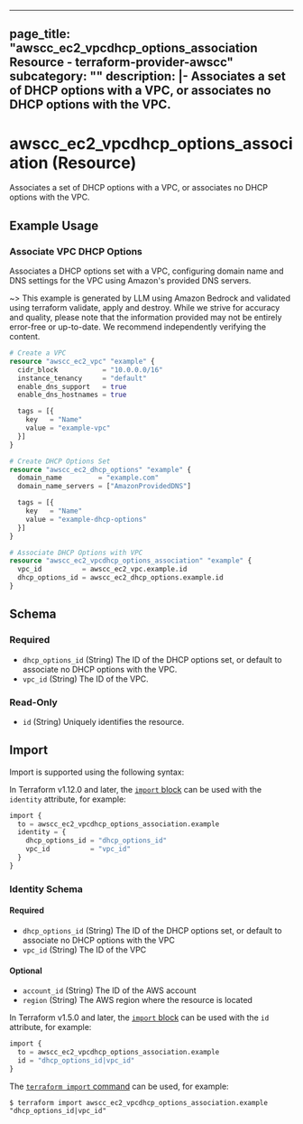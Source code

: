 
---
page_title: "awscc_ec2_vpcdhcp_options_association Resource - terraform-provider-awscc"
subcategory: ""
description: |-
  Associates a set of DHCP options with a VPC, or associates no DHCP options with the VPC.
---

# awscc_ec2_vpcdhcp_options_association (Resource)

Associates a set of DHCP options with a VPC, or associates no DHCP options with the VPC.

## Example Usage

### Associate VPC DHCP Options

Associates a DHCP options set with a VPC, configuring domain name and DNS settings for the VPC using Amazon's provided DNS servers.

~> This example is generated by LLM using Amazon Bedrock and validated using terraform validate, apply and destroy. While we strive for accuracy and quality, please note that the information provided may not be entirely error-free or up-to-date. We recommend independently verifying the content.

```terraform
# Create a VPC
resource "awscc_ec2_vpc" "example" {
  cidr_block           = "10.0.0.0/16"
  instance_tenancy     = "default"
  enable_dns_support   = true
  enable_dns_hostnames = true

  tags = [{
    key   = "Name"
    value = "example-vpc"
  }]
}

# Create DHCP Options Set
resource "awscc_ec2_dhcp_options" "example" {
  domain_name         = "example.com"
  domain_name_servers = ["AmazonProvidedDNS"]

  tags = [{
    key   = "Name"
    value = "example-dhcp-options"
  }]
}

# Associate DHCP Options with VPC
resource "awscc_ec2_vpcdhcp_options_association" "example" {
  vpc_id          = awscc_ec2_vpc.example.id
  dhcp_options_id = awscc_ec2_dhcp_options.example.id
}
```

<!-- schema generated by tfplugindocs -->
## Schema

### Required

- `dhcp_options_id` (String) The ID of the DHCP options set, or default to associate no DHCP options with the VPC.
- `vpc_id` (String) The ID of the VPC.

### Read-Only

- `id` (String) Uniquely identifies the resource.

## Import

Import is supported using the following syntax:

In Terraform v1.12.0 and later, the [`import` block](https://developer.hashicorp.com/terraform/language/import) can be used with the `identity` attribute, for example:

```terraform
import {
  to = awscc_ec2_vpcdhcp_options_association.example
  identity = {
    dhcp_options_id = "dhcp_options_id"
    vpc_id          = "vpc_id"
  }
}
```

<!-- schema generated by tfplugindocs -->
### Identity Schema

#### Required

- `dhcp_options_id` (String) The ID of the DHCP options set, or default to associate no DHCP options with the VPC
- `vpc_id` (String) The ID of the VPC

#### Optional

- `account_id` (String) The ID of the AWS account
- `region` (String) The AWS region where the resource is located

In Terraform v1.5.0 and later, the [`import` block](https://developer.hashicorp.com/terraform/language/import) can be used with the `id` attribute, for example:

```terraform
import {
  to = awscc_ec2_vpcdhcp_options_association.example
  id = "dhcp_options_id|vpc_id"
}
```

The [`terraform import` command](https://developer.hashicorp.com/terraform/cli/commands/import) can be used, for example:

```shell
$ terraform import awscc_ec2_vpcdhcp_options_association.example "dhcp_options_id|vpc_id"
```
